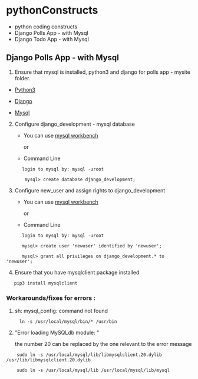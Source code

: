 # pythonConstructs

  * python coding constructs
  * Django Polls App - with Mysql
  * Django Todo App - with Mysql
## Django Polls App - with Mysql

1. Ensure that mysql is installed, python3 and django for polls app - mysite folder.

  * [Python3](https://www.python.org/downloads/)

  * [Django](https://docs.djangoproject.com/en/2.0/topics/install/#installing-official-release)

  * [Mysql](https://dev.mysql.com/downloads/mysql/)

2. Configure django_development - mysql database

   
   * You can use [mysql workbench](https://dev.mysql.com/doc/refman/8.0/en/programs-client.html)
 
      or 
   
   * Command Line
```
      login to mysql by: mysql -uroot

       mysql> create database django_development;
```
3. Configure new_user  and assign rights to django_development

     
   
      * You can use [mysql workbench](https://dev.mysql.com/doc/refman/8.0/en/programs-client.html) 
  
           or 

      * Command Line 
  ```    
        login to mysql by: mysql -uroot

        mysql> create user 'newuser' identified by 'newuser';

        mysql> grant all privileges on django_development.* to 'newuser';
```
4. Ensure that you have mysqlclient package installed
```
   pip3 install mysqlclient
```   
   
### Workarounds/fixes for errors :

1. sh: mysql_config: command not found
```
     ln -s /usr/local/mysql/bin/* /usr/bin
```   
   
2. "Error loading MySQLdb module: "
   
    the number 20 can be replaced by the one relevant to the error message
```   
    sudo ln -s /usr/local/mysql/lib/libmysqlclient.20.dylib /usr/lib/libmysqlclient.20.dylib
  
    sudo ln -s /usr/local/mysql/lib /usr/local/mysql/lib/mysql
```
